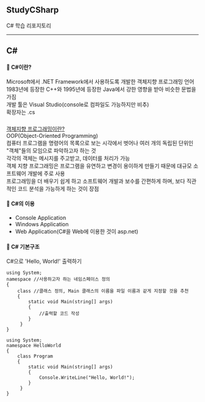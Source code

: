 ## StudyCSharp
C# 학습 리포지토리

--------------------------
## C#
#### 📏 C#이란? <br/>
Microsoft에서 .NET Framework에서 사용하도록 개발한 객체지향 프로그래밍 언어<br/>
1983년에 등장한 C++와 1995년에 등장한 Java에서 강한 영향을 받아 비슷한 문법을 가짐<br/>
개발 툴은 Visual Studio(console로 컴파일도 가능하지만 비추)<br/>
확장자는 .cs <br/>

##### 
<u>객체지향 프로그래밍이란?</u> <br/>
OOP(Object-Oriented Programming)<br/>
컴퓨터 프로그램을 명령어의 목록으로 보는 시각에서 벗어나 여러 개의 독립된 단위인 "객체"들의 모임으로 파악하고자 하는 것<br/>
각각의 객체는 메시지를 주고받고, 데이터를 처리가 가능<br/>
객체 지향 프로그래밍은 프로그램을 유연하고 변경이 용이하게 만들기 때문에 대규모 소프트웨어 개발에 주로 사용 <br/>
프로그래밍을 더 배우기 쉽게 하고 소프트웨어 개발과 보수를 간편하게 하며, 보다 직관적인 코드 분석을 가능하게 하는 것이 장점 <br/>

#### 📏 C#의 이용 <br/>
- Console Application
- Windows Application
- Web Application(C#을 Web에 이용한 것이 asp.net)

#### 📏 C# 기본구조 <br/>
C#으로 'Hello, World!' 출력하기
```
using System;
namespace //사용하고자 하는 네임스페이스 정의
{
    class //클래스 정의, Main 클래스의 이름을 파일 이름과 같게 지정할 것을 추천
    {
        static void Main(string[] args)
        {
            //출력할 코드 작성
        }
     }
}
```
```
using System;
namespace HelloWorld
{
    class Program
    {
        static void Main(string[] args)
        {
            Console.WriteLine("Hello, World!");
        }
     }
}
```

